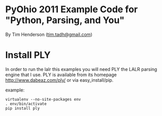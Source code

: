 PyOhio 2011 Example Code for "Python, Parsing, and You"
=======================================================

By Tim Henderson (tim.tadh@gmail.com)


Install PLY
===========

In order to run the lalr this examples you will need PLY the LALR parsing engine
that I use. PLY is available from its homepage http://www.dabeaz.com/ply/ or
via easy_install/pip.

example:

    virtualenv --no-site-packages env
    . env/bin/activate
    pip install ply

